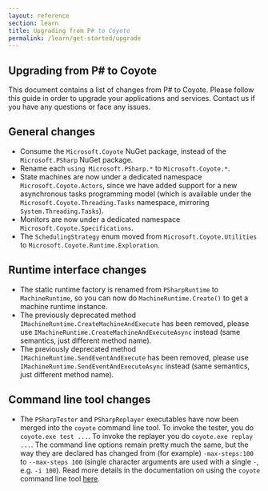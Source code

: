 ```yaml
---
layout: reference
section: learn
title: Upgrading from P# to Coyote
permalink: /learn/get-started/upgrade
---
```


## Upgrading from P# to Coyote
This document contains a list of changes from P# to Coyote. Please follow this guide in order to upgrade your applications and services. Contact us if you have any questions or face any issues.

## General changes
- Consume the `Microsoft.Coyote` NuGet package, instead of the `Microsoft.PSharp` NuGet package.
- Rename each `using Microsoft.PSharp.*` to `Microsoft.Coyote.*`.
- State machines are now under a dedicated namespace `Microsoft.Coyote.Actors`, since we have added support for a new asynchronous tasks programming model (which is available under the `Microsoft.Coyote.Threading.Tasks` namespace, mirroring `System.Threading.Tasks`).
- Monitors are now under a dedicated namespace `Microsoft.Coyote.Specifications`.
- The `SchedulingStrategy` enum moved from `Microsoft.Coyote.Utilities` to `Microsoft.Coyote.Runtime.Exploration`.

## Runtime interface changes
- The static runtime factory is renamed from `PSharpRuntime` to `MachineRuntime`, so you can now do `MachineRuntime.Create()` to get a machine runtime instance.
- The previously deprecated method `IMachineRuntime.CreateMachineAndExecute` has been removed, please use `IMachineRuntime.CreateMachineAndExecuteAsync` instead (same semantics, just different method name).
- The previously deprecated method `IMachineRuntime.SendEventAndExecute` has been removed, please use `IMachineRuntime.SendEventAndExecuteAsync` instead (same semantics, just different method name).

## Command line tool changes
- The `PSharpTester` and `PSharpReplayer` executables have now been merged into the `coyote` command line tool. To invoke the tester, you do `coyote.exe test ...`. To invoke the replayer you do `coyote.exe replay ...`. The command line options remain pretty much the same, but the way they are declared has changed from (for example) `-max-steps:100` to `--max-steps 100` (single character arguments are used with a single `-`, e.g. `-i 100`). Read more details in the documentation on using the `coyote` command line tool [here](using-coyote.md).

